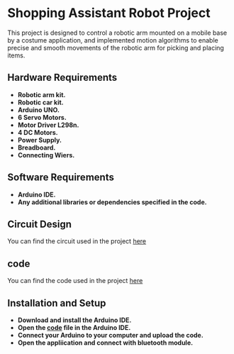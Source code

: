 # Shopping Assistant Robot Project

This project is designed to control a robotic arm mounted on a mobile base by a costume application, and implemented motion algorithms to enable precise and smooth movements of the robotic arm for picking and placing items.

## Hardware Requirements

-  **Robotic arm kit.**
-  **Robotic car kit.**
-  **Arduino UNO.**
-  **6 Servo Motors.**
-  **Motor Driver L298n.**
-  **4 DC Motors.**
-  **Power Supply.**
-  **Breadboard.**
-  **Connecting Wiers.**

## Software Requirements

-  **Arduino IDE.**
-  **Any additional libraries or dependencies specified in the code.**

## Circuit Design

You can find the circuit used in the project [here](https://github.com/ayshashaban/robotic-arm/blob/main/CIRCUITDAIGRAM%20ARM.png)

## code

You can find the code used in the project [here](https://github.com/ayshashaban/robotic-arm/blob/main/code.pm)

## Installation and Setup

-  **Download and install the Arduino IDE.**
-  **Open the [code](https://github.com/ayshashaban/robotic-arm/blob/main/code.pm) file in the Arduino IDE.**
-  **Connect your Arduino to your computer and upload the code.**
-  **Open the appliication and connect with bluetooth module.**
